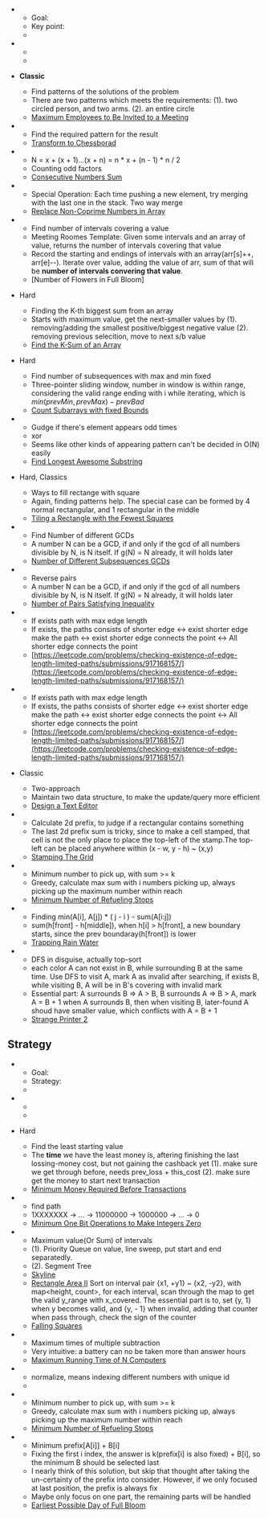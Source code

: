 
* 
	* Goal:
	* Key point:
	* 


* 
	* 
	* 


* **Classic** 
	* Find patterns of the solutions of the problem
	* There are two patterns which meets the requirements: (1). two circled person, and two arms. (2). an entire circle
	* [Maximum Employees to Be Invited to a Meeting](https://leetcode.com/problems/maximum-employees-to-be-invited-to-a-meeting/solutions/1660944/c-dfs-with-illustration/?orderBy=most_votes)


* 
	* Find the required pattern for the result
	* [Transform to Chessborad](https://leetcode.com/problems/transform-to-chessboard/solutions/114847/c-java-python-solution-with-explanation/)

* 
	* N = x + (x + 1)...(x + n) = n * x + (n - 1) * n / 2
	* Counting odd factors
	* [Consecutive Numbers Sum](https://leetcode.com/problems/consecutive-numbers-sum/solutions/128947/java-c-python-fastest-count-odd-factors-o-logn/?orderBy=most_votes)

* 
	* Special Operation: Each time pushing a new element,  try merging with the last one in the stack. Two way merge
	* [Replace Non-Coprime Numbers in Array](https://leetcode.com/problems/replace-non-coprime-numbers-in-array/)

* 
	* Find number of intervals covering a value
	* Meeting Roomes Template: Given some intervals and an array of value, returns the number of intervals covering that value
	* Record the starting and endings of intervals with an array(arr\[s\]++, arr\[e\]--). Iterate over value, adding the value of arr, sum of that will be **number of intervals convering that value**.
	* [Number of Flowers in Full Bloom]

* Hard
	* Finding the K-th biggest sum from an array
	* Starts with maximum value, get the next-smaller values by (1). removing/adding the smallest positive/biggest negative value (2). removing previous selecition, move to next s/b value
	* [Find the K-Sum of an Array](https://leetcode.com/problems/find-the-k-sum-of-an-array/solutions/2457384/priority-queue-c/?orderBy=most_votes)

* Hard
	* Find number of subsequences with max and min fixed
	* Three-pointer sliding window, number in window is within range, considering the valid range ending with i while iterating, which is $min(prevMin, prevMax) - prevBad$
	* [Count Subarrays with fixed Bounds](https://leetcode.com/problems/count-subarrays-with-fixed-bounds/solutions/2708099/java-c-python-sliding-window-with-explanation/?orderBy=most_votes)

* 
	* Gudge if there's element appears odd times
	* xor
	* Seems like other kinds of appearing pattern can't be decided in O(N) easily
	* [Find Longest Awesome Substring](https://leetcode.com/problems/find-longest-awesome-substring/)

  
* Hard, Classics
	* Ways to fill rectange with square
	* Again, finding patterns help. The special case can be formed by 4 normal rectangular, and 1 rectangular in the middle
	* [Tiling a Rectangle with the Fewest Squares](https://leetcode.com/problems/tiling-a-rectangle-with-the-fewest-squares/solutions/414260/8ms-memorized-backtrack-solution-without-special-case/?orderBy=most_votes)


* 
	* Find Number of different GCDs
	* A number N can be a GCD, if and only if the gcd of all numbers divisible by N, is N itself. If g(N) = N already, it will holds later
	* [Number of Different Subsequences GCDs](https://leetcode.com/problems/number-of-different-subsequences-gcds/description/)


* 
	* Reverse pairs
	* A number N can be a GCD, if and only if the gcd of all numbers divisible by N, is N itself. If g(N) = N already, it will holds later
	* [Number of Pairs Satisfying Inequality](https://leetcode.com/problems/number-of-pairs-satisfying-inequality/solutions/2646606/python-reverse-pairs/?orderBy=most_votes)



* 
	* If exists path with max edge length
	* If exists, the paths consists of shorter edge <-> exist shorter edge make the path <-> exist shorter edge connects the point <-> All shorter edge connects the point
	* [https://leetcode.com/problems/checking-existence-of-edge-length-limited-paths/submissions/917168157/](https://leetcode.com/problems/checking-existence-of-edge-length-limited-paths/submissions/917168157/)


* 
	* If exists path with max edge length
	* If exists, the paths consists of shorter edge <-> exist shorter edge make the path <-> exist shorter edge connects the point <-> All shorter edge connects the point
	* [https://leetcode.com/problems/checking-existence-of-edge-length-limited-paths/submissions/917168157/](https://leetcode.com/problems/checking-existence-of-edge-length-limited-paths/submissions/917168157/)

* Classic
	* Two-approach
	* Maintain two data structure, to make the update/query more efficient
	* [Design a Text Editor](https://leetcode.com/problems/design-a-text-editor/description/)

* 
	*  Calculate 2d prefix, to judge if a rectangular contains something
	* The last 2d prefix sum is tricky, since to make a cell stamped, that cell is not the only place to place the top-left of the stamp.The top-left can be placed anywhere within (x - w, y - h) ~ (x,y)
	* [Stamping The Grid](https://leetcode.com/problems/stamping-the-grid/description/)

* 
	* Minimum number to pick up, with sum >= k
	* Greedy, calculate max sum with i numbers picking up, always picking up the maximum number within reach
	* [Minimum Number of Refueling Stops](https://leetcode.com/problems/minimum-number-of-refueling-stops/submissions/917314858/)


* 
	* Finding min(A[i], A[j]) * ( j - i ) - sum(A[i:j])
	* sum(h\[front\] - h\[middle\]), when h[i] > h[front],  a new boundary starts, since the prev boundaray(h[front]) is lower
	* [Trapping Rain Water](https://leetcode.com/problems/trapping-rain-water/)

* 
	* DFS in disguise, actually top-sort
	* each color A can not exist in B, while surrounding B at the same time. Use DFS to visit A, mark A as invalid after searching, if exists B, while visiting B, A will be in B's covering with invalid mark
	* Essential part: A surrounds B => A > B, B surrounds A => B > A, mark A = B + 1 when A surrounds B, then when visiting B, later-found A shoud have smaller value, which conflicts with A = B + 1
	* [Strange Printer 2](https://leetcode.com/problems/strange-printer-ii/submissions/920702448/)


## Strategy
* 
	* Goal:
	* Strategy:
	* 


* 
	* 
	* 

* Hard
	* Find the least starting value
	* The **time** we have the least money is, aftering finishing the last lossing-money cost, but not gaining the cashback yet (1). make sure we get through before, needs prev_loss + this_cost (2). make sure get the money to start next transaction
	* [Minimum Money Required Before Transactions](https://leetcode.com/problems/minimum-money-required-before-transactions/solutions/2588034/java-c-python-easy-and-coincise/?orderBy=most_votes)


* 
	* find path
	* 1XXXXXXX -> ... -> 11000000 -> 1000000 -> ... -> 0
	* [Minimum One Bit Operations to Make Integers Zero](https://leetcode.com/problems/minimum-one-bit-operations-to-make-integers-zero/solutions/877741/c-solution-with-explanation/?orderBy=most_votes)

* 
	* Maximum value(Or Sum) of intervals
	* (1). Priority Queue on value, line sweep, put start and end separatedly. 
	* (2). Segment Tree
	* [Skyline](https://leetcode.com/problems/the-skyline-problem/solutions/61273/c-69ms-19-lines-o-nlogn-clean-solution-with-comments/)
	* [Rectangle Area II](https://leetcode.com/problems/rectangle-area-ii/solutions/137941/java-treemap-solution-inspired-by-skyline-and-meeting-room/?orderBy=most_votes) Sort on interval pair {x1,  +y1}  ~ {x2, -y2}, with map<height, count>, for each interval, scan through the map to get the valid y_range with x_covered. The essential part is to, set {y, 1} when y becomes valid, and {y, - 1} when invalid, adding that counter when pass through, check the sign of the counter
	* [Falling Squares](https://leetcode.com/problems/falling-squares/solutions/108764/easy-and-concise-python-solution-97/?orderBy=most_votes) 

* 
	* Maximum times of multiple subtraction
	* Very intuitive: a battery can no be taken more than answer hours 
	* [Maximum Running Time of N Computers](https://leetcode.com/problems/maximum-running-time-of-n-computers/solutions/1693347/heap-vs-binary-search/?orderBy=most_votes )


* 
	*  normalize, means indexing different numbers with unique id
	* 

* 
	* Minimum number to pick up, with sum >= k
	* Greedy, calculate max sum with i numbers picking up, always picking up the maximum number within reach
	* [Minimum Number of Refueling Stops](https://leetcode.com/problems/minimum-number-of-refueling-stops/submissions/917314858/)

* 
	* Minimum prefix\[A\[i\]\] +  B\[i\]
	* Fixing the first i index, the answer is k(prefix\[i\] is also fixed) + B\[i\], so the minimum B should be selected last
	* I nearly think of this solution, but skip that thought after taking the un-certainty of the prefix  into consider. However, if we only focused at last position, the prefix is always fix
	* Maybe only focus on one part, the remaining parts will be handled
	* [Earliest Possible Day of Full Bloom](https://leetcode.com/problems/earliest-possible-day-of-full-bloom/description/)